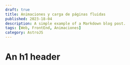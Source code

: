 ```yaml
---
draft: true
title: Animaciones y carga de páginas fluidas
published: 2023-18-04
description: A simple example of a Markdown blog post.
tags: [Web, FrontEnd, Animaciones]
category: AstroJS
---
```


# An h1 header
